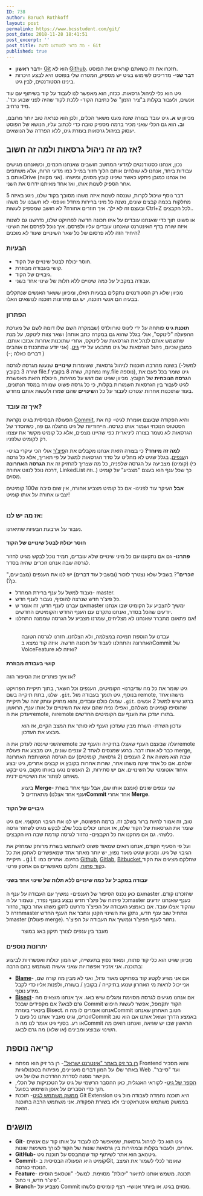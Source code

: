```yaml
---
ID: 738
author: Baruch Rothkoff
layout: post
permalink: https://www.bcsstudent.com/git/
post_date: 2018-11-28 18:41:51
post_excerpt: ''
post_title: מה כדאי לסטודנט לדעת - Git
published: true
---
```


<!-- wp:block {"ref":835} /-->
<!-- wp:list {"className":"before-post-comments"} -->
<ul class="before-post-comments"><li><strong>דבר ראשון</strong>- <a href="#738_git">Git</a> הוא לא <a href="#738_github">Github</a>. תזכרו את זה כשאתם קוראים את הפוסט.</li><li><strong>דבר שני</strong>- מדריכים לשימוש בגיט יש מספיק, המטרה שלי בפוסט היא לבצע היכרות בינינו הסטודנטים, לבין גיט.</li></ul>
<!-- /wp:list -->
<!-- wp:paragraph -->
<p>גיט הוא כלי לניהול גרסאות. ככזה, הוא מאפשר לנו לעבוד על קוד בשיתוף עם עוד אנשים, ולעבור בקלות ב"ציר הזמן" של כתיבת הקוד- ללכת לקוד שהיה לפני שבוע וכד'. מיד נרחיב.</p>
<!-- /wp:paragraph -->
<!-- wp:paragraph -->
<p>מכיוון ש <strong>א.</strong> גיט עובד בצורה שונה מעט משאר הכלים, ולכן הוא כנראה טוב יותר מרובם, ו<strong>ב.</strong> הוא גם הכלי שאני מכיר ברמה מספיק טובה כדי לכתוב עליו, הנושא של הפוסט יעסוק בניהול גרסאות בעזרת גיט, ללא הפרדה של הנושאים.</p>
<!-- /wp:paragraph -->
<!-- wp:heading -->
<h2><strong>אז מה זה ניהול גרסאות ולמה זה חשוב?</strong></h2>
<!-- /wp:heading -->
<!-- wp:paragraph -->
<p>נכון, אנחנו כסטודנטים למדעי המחשב חושבים שאנחנו חכמים, וכשאנחנו מגישים עבודות ביחד, אנחנו לא שולחים אותם הלוך חזור במייל כמו מדעי הרוח, אלא משתפים אותם בDrive (אני מקווה). ואז אנחנו כמובן ניתקע כאשר שינינו קובץ מסוים, ומישהו אחר הספיק לשנות אותו, ואז אחד מאיתנו ידרוס את השני.</p>
<!-- /wp:paragraph -->
<!-- wp:paragraph -->
<p>דבר נוסף שיכול לקרות, שננסה לשנות איזה משהו מסובך בקוד שלנו, ניגע באיזה 5 מחלקות בכמה קבצים שונים, נשנה כל מיני ברירות מחדל ואופס- לא חשבנו על משהו ובעצם זה לא ילך. איך חוזרים אחורה? לא חושב שמספיק לעשות Ctrl+Z לכל הקבצים..</p>
<!-- /wp:paragraph -->
<!-- wp:paragraph -->
<p>או פשוט תוך כדי שאנחנו עובדים על איזו תכונה חדשה לפרויקט שלנו, נדרשנו גם לשנות איזה שורה בדף האינטרנט שאנחנו עובדים עליו ולפרסם. איך נוכל לפרסם את השינוי היחיד הזה ללא פרסום של כל שאר השינויים שעוד לא מוכנים?</p>
<!-- /wp:paragraph -->
<!-- wp:heading {"level":3} -->
<h3><strong>הבעיות</strong></h3>
<!-- /wp:heading -->
<!-- wp:list -->
<ul><li>חוסר יכולת לבטל שינויים של הקוד.</li><li>קושי בעבודה מבוזרת.</li><li>גיבויים של הקוד.</li><li>עבודה במקביל על כמה שינויים ללא תלות של שינוי אחד בשני.</li></ul>
<!-- /wp:list -->
<!-- wp:paragraph -->
<p>מכיוון שלא רק הסטודנטים נתקלים בבעיות האלו, ומכיוון ששאר האנשים שנתקלים בבעיה הם אנשי תוכנה, יש גם פתרונות תוכנה לנושאים האלו.</p>
<!-- /wp:paragraph -->
<!-- wp:heading {"level":3} -->
<h3>הפתרון</h3>
<!-- /wp:heading -->
<!-- wp:paragraph -->
<p><strong>תוכנת גיט</strong> פותחה על ידי לינוס טורוולדס (שבמקרה השם שלו דומה לשם של מערכת ההפעלה "לינוקס", אולי בגלל שהוא גם במקרה כתב אותה) ושאר צוות לינוקס, על מנת שתשמש אותם לנהל את הגרסאות של לינוקס, אחרי שתוכנות אחרות אכזבו אותם. כמובן שכיום, ניהול הגרסאות של גיט מתבצע על ידי <a href="https://github.com/git/git">גיט</a>. (אני יודע שמתכנתים אוהבים דברים כאלה ;-) )</p>
<!-- /wp:paragraph -->
<!-- wp:paragraph -->
<p>בשונה מהרבה תוכנות לניהול גרסאות, ששומרות <strong>שינויים</strong> שנעשו מגרסה לגרסה (למשל- שורה 3 בקובץ file.f נמחקה, שורה 8 בקובץ my.file נוספה), גיט שומר בכל פעם את ה<strong>גרסה הנוכחית</strong> של הקובץ. מכיוון שגיט שם דגש על מהירות, היכולת הזאת מאפשרת לגיט לעבור בין הגרסאות השמורות בקלות, כי כל גרסה פשוט שמורה במסד הנתונים, בעוד שתוכנות אחרות יצטרכו לעבור על כל ה<strong>שינויים</strong> שהם שמרו ולעשות אותם מחדש.</p>
<!-- /wp:paragraph -->
<!-- wp:heading {"level":3} -->
<h3>איך זה עובד?</h3>
<!-- /wp:heading -->
<!-- wp:paragraph -->
<p>הפעולה הבסיסית בגיט נקראת <a href="#738_commit">Commit</a>, והיא הפקודה שבעצם אומרת לגיט- קח את הסטטוס הנוכחי ושמור אותו כגרסה. הייחודיות של גיט מתגלה גם פה, כשהסדר של הגרסאות לא נשמר בצורה ליניארית כפי שהיינו מצפים, אלא כל קומיט מקשר את עצמו רק לקומיט שלפניו.</p>
<!-- /wp:paragraph -->
<!-- wp:paragraph -->
<p><strong>למה זה מיוחד?</strong> כי בצורה הזאת אנחנו מקבלים את ה<a href="#738_Feature">פיצ'ר</a> אולי הכי עיקרי בגיט- ה<a href="#738_Branch">ענפים</a>. בגלל שגיט לא מחליט על סדר הגרסאות למשל על פי תאריך, אלא כל גרסה (קומיט) מצביעה על הגרסה שלפניה, כל מה שצריך להחזיק זה את <strong>הגרסה האחרונה</strong> (כי דרכה נוכל לנווט אחורה, LinkedList וזה..) כך שכל ענף הוא בעצם "מצביע" על קומיט מסוים.</p>
<!-- /wp:paragraph -->
<!-- wp:paragraph -->
<p><strong>אבל</strong> העיקר עוד לפנינו- אם כל קומיט מצביע אחורה, אין שום סיבה ש100 קומיטים יצביעו אחורה על אותו קומיט!</p>
<!-- /wp:paragraph -->
<!-- wp:image {"id":847,"align":"center"} -->
<div class="wp-block-image"><figure class="aligncenter"><img alt="" class="wp-image-847" src="https://www.bcsstudent.com/wp-content/uploads/2018/11/basicCommit.jpg"/></figure></div>
<!-- /wp:image -->
<!-- wp:heading {"level":3} -->
<h3>אז מה יש לנו:</h3>
<!-- /wp:heading -->
<!-- wp:paragraph -->
<p>נעבור על ארבעת הבעיות שתיארנו.</p>
<!-- /wp:paragraph -->
<!-- wp:heading {"level":4} -->
<h4>חוסר יכולת לבטל שינויים של הקוד</h4>
<!-- /wp:heading -->
<!-- wp:paragraph -->
<p><strong>פתרנו</strong>- גם אם נתקענו עם כל מיני שינויים שלא עובדים, תמיד נוכל לבקש מגיט לחזור לגרסה שבה אנחנו זוכרים שהיה בסדר.</p>
<!-- /wp:paragraph -->
<!-- wp:paragraph -->
<p>"<strong>זוכרים</strong>"? בשביל שלא נצטרך לזכור (ובשביל עוד דברים) יש לנו את הענפים (מצביעים, כן?).</p>
<!-- /wp:paragraph -->
<!-- wp:list -->
<ul><li>נעבוד למשל על ענף ברירת המחדל- master.</li><li>כל פיצ'ר חדש שנרצה להוסיף, נעבור לענף חדש.</li><li>אם עברנו לענף חדש, זה אומר שmaster ימשיך להצביע על הקומיט שבו אנחנו יודעים שהכל בסדר, ואנחנו נתקדם עם הענף החדש והקומיטים החדשים.</li><li>אם פתאום מתברר שאנחנו לא מצליחים, שמרנו מצביע על הגרסה שממנה התחלנו!<figcaption><br/></figcaption></li></ul>
<!-- /wp:list -->
<!-- wp:image {"id":853} -->
<figure class="wp-block-image"><img alt="" class="wp-image-853" src="https://www.bcsstudent.com/wp-content/uploads/2018/11/revert2.jpg"/><figcaption>עבדנו על הוספת תמיכה במצלמה, ולא הצלחנו. חזרנו לגרסה הטובה האחרונה והתחלנו לעבוד על תכונה חדשה. איזה קוד נמצא בCommit של VoiceFeature ואיזה לא?</figcaption></figure>
<!-- /wp:image -->
<!-- wp:heading {"level":4} -->
<h4>קושי בעבודה מבוזרת</h4>
<!-- /wp:heading -->
<!-- wp:paragraph -->
<p>אז איך פותרים את הסיפור הזה?</p>
<!-- /wp:paragraph -->
<!-- wp:paragraph -->
<p>גיט שומר את כל מה שדיברנו- הקומיטים, הענפים וכל השאר, בתוך תיקיית הפרויקט שלנו, בתת תיקייה בשם <code>.git</code>. בנוסף, גיט תומך בעבודה מול remote, מישהו אחד שמולו כולם עובדים, והוא מחזיק עותק זהה של תיקיית <code>.git</code>. ברגע שיש למשל 2 אנשים שהוסיפו קומיטים משלהם, ואפילו נניח שהם עשו את השינויים על אותו ענף, הראשון יעדכן את הremote, והremote בתורו יעדכן את הענף עם הקומיטים החדשים.</p>
<!-- /wp:paragraph -->
<!-- wp:image {"id":861,"align":"center"} -->
<div class="wp-block-image"><figure class="aligncenter"><img alt="" class="wp-image-861" src="https://www.bcsstudent.com/wp-content/uploads/2018/11/output_unALBF.gif"/><figcaption>עדכון השרת- השרת מבין שעדכון הענף לא סותר את המצב הקיים, אז הוא מבצע את העדכון.</figcaption></figure></div>
<!-- /wp:image -->
<!-- wp:paragraph -->
<p>השני שינסה לעדכן את הremote יגלה שבעצם הענף שאצלו בתיקייה והענף שבremote כבר לא אותו דבר. ברגע שמנסים לאחד 2 ענפים שונים, גיט מבצע את פעולת merge, שבה הוא משווה את 2 הענפים (2 גרסאות, קומיטים) עם הגרסה המשותפת האחרונה שלהם. אם כל אחד שינה משהו אחר, שורות אחרות בקובץ או קבצים אחרים, גיט יבצע איחוד אוטומטי של השינויים. אם יש סתירות, ו2 האנשים נגעו באותו מקום, גיט יבקש מאיתנו לפתור את השינויים ידנית.</p>
<!-- /wp:paragraph -->
<!-- wp:image {"id":871,"align":"center"} -->
<div class="wp-block-image"><figure class="aligncenter"><img alt="" class="wp-image-871" src="https://www.bcsstudent.com/wp-content/uploads/2018/11/Webp.net-gifmaker.gif"/><figcaption>ביצוע <strong>Merge</strong>- שני ענפים שונים (אמנם אותו שם, אבל ענף אחד בשרת וענף אחד אצלנו) מתאחדים <strong>לCommit</strong> אחד אחרי <strong>Merge</strong>.</figcaption></figure></div>
<!-- /wp:image -->
<!-- wp:heading {"level":4} -->
<h4>גיבויים של הקוד</h4>
<!-- /wp:heading -->
<!-- wp:paragraph -->
<p>טוב, זה אמור להיות ברור בשלב זה. ברמה הפשוטה, יש לנו את הגיבוי המקומי. אם גיט שומר את הגרסאות של הקוד שלנו, אז אנחנו יכולים בכל שלב לבקש מגיט לשחזר גרסה כלשהי. גם אם מחקנו את כל הקבצים- נחזור לגרסה קודמת שבה היו הקבצים.</p>
<!-- /wp:paragraph -->
<!-- wp:paragraph -->
<p>ועל פי הסעיף הקודם, אנחנו רואים שמאוד פשוט להשתמש בשרת מרוחק שמחזיק את הגיבוי של גיט. ומכיוון שגיט מאוד נפוץ, יש יותר מאתר אחד שמאפשרים לאחסן את כל תיקיית <code style="font-size: 16px;">.git</code> בחינם. אתרים כמו <a aria-label="חוסר יכולת לבטל שינויים של הקוד.פתרנו- גם אם נתקענו עם כל מיני שינויים שלא עובדים, תמיד נוכל לבקש מגיט לחזור לגרסה שבה אנחנו זוכרים שהיה בסדר.&quot;זוכרים&quot;? בשביל שלא נצטרך לזכור (ובשביל עוד דברים) יש לנו את הענפים (מצביעים, כן?). נעבוד למשל על ענף ברירת המחדל- master. כל פיצ'ר חדש שנרצה להוסיף, נעבור לענף חדש. אם עברנו לענף חדש, זה אומר שmaster ימשיך להצביע על הקומיט הטוב, ואנחנו נתקדם עם הענף החדש והקומיטים החדשים. אם פתאום מתברר שאנחנו לא מצליחים, שמרנו מצביע על הגרסה שממנה התחלנו!￼עבדנו על הוספת תמיכה במצלמה, ולא הצלחנו. חזרנו לגרסה הטובה האחרונה והתחלנו לעבוד על תכונה חדשה. איזה קוד נמצא בCommit של VoiceFeature ואיזה לא? קושי בעבודה מבוזרת.אז איך פותרים את הסיפור הזה?גיט שומר את כל מה שדיברנו- הקומיטים, הענפים וכל השאר, בתוך תיקיית הפרויקט שלנו, בתת תיקייה בשם .git. בנוסף, גיט תומך בעבודה מול remote, מישהו אחד שמולו כולם עובדים, והוא מחזיק עותק זהה של תיקיית .git. ברגע שיש למשל 2 אנשים שהוסיפו קומיטים משלהם, ואפילו נניח שהם עשו את השינויים על אותו ענף, הראשון יעדכן את הremote והוא בתורו יעדכן את הענף עם הקומיטים החדשים.￼עדכון השרת- השרת מבין שעדכון הענף לא סותר את המצב הקיים, אז הוא מבצע את העדכון.השני שינסה לעדכן את הremote יגלה שבעצם הענף שאצלו בתיקייה והענף שבremote כבר לא אותו דבר. ברגע שמנסים לאחד 2 ענפים שונים, גיט מבצע את פעולת merge, שבה הוא משווה את 2 הענפים (2 גרסאות, קומיטים) עם הגרסה המשותפת האחרונה שלהם. אם כל אחד שינה משהו אחר, שורות אחרות בקובץ או קבצים אחרים, גיט יבצע איחוד אוטומטי של השינויים. אם יש סתירות, ו2 האנשים נגעו באותו מקום, גיט יבקש מאיתנו לפתור את השינויים ידנית.￼ביצוע Merge- שני ענפים שונים (אמנם אותו שם, אבל ענף אחד בשרת וענף אחד אצלנו) מתאחדים לCommit אחד אחרי Merge. גיבויים של הקוד.טוב, זה אמור להיות ברור בשלב זה. ברמה הפשוטה, יש לנו את הגיבוי המקומי. אם גיט שומר את הגרסאות של הקוד שלנו, אז אנחנו יכולים בכל שלב לבקש מגיט לשחזר גרסה כלשהי. גם אם מחקנו את כל הקבצים- נחזור לגרסה קודמת שבה היו הקבצים.ועל פי הסעיף הקודם, אנחנו רואים שמאוד פשוט להשתמש בשרת מרוחק שמחזיק את הגיבוי של גיט. ומכיוון שגיט מאוד נפוץ, יש יותר מאתר אחד שמאפשרים לאחסן את כל תיקיית .git בחינם. אתרים כמו Github, Gitlab, Atlassian שחלקם מציגים את הקוד כקוד פתוח, וחלקם מאפשרים גם אחסון פרטי. עבודה במקביל על כמה שינויים ללא תלות של שינוי אחד בשני.גם כאן נכנס הסיפור של הענפים- נמשיך עם העבודה על ענף הmaster שהזכרנו קודם. כל פיתוח של פיצ'ר חדש נבצע בענף נפרד, ונשמור על הmaster כענף שאנחנו יודעים שהקוד אצלו עובד. אם באמצע העבודה על הפיצ'ר נדרשנו לתקן משהו אחר בקוד, נחזור חזרה לmaster ונתחיל שוב ענף חדש, נתקן את השינוי הקטן ונחבר את הענף החדש לmaster (פעולת merge). נחזור לענף הפיצ'ר ונמשיך את העבודה על הפיצ'ר.￼מעבר בין ענפים לצורך תיקון קטן במוצר (opens in a new tab)" href="https://github.com/" rel="noreferrer noopener" target="_blank">Github</a>, <a aria-label="חוסר יכולת לבטל שינויים של הקוד.פתרנו- גם אם נתקענו עם כל מיני שינויים שלא עובדים, תמיד נוכל לבקש מגיט לחזור לגרסה שבה אנחנו זוכרים שהיה בסדר.&quot;זוכרים&quot;? בשביל שלא נצטרך לזכור (ובשביל עוד דברים) יש לנו את הענפים (מצביעים, כן?). נעבוד למשל על ענף ברירת המחדל- master. כל פיצ'ר חדש שנרצה להוסיף, נעבור לענף חדש. אם עברנו לענף חדש, זה אומר שmaster ימשיך להצביע על הקומיט הטוב, ואנחנו נתקדם עם הענף החדש והקומיטים החדשים. אם פתאום מתברר שאנחנו לא מצליחים, שמרנו מצביע על הגרסה שממנה התחלנו!￼עבדנו על הוספת תמיכה במצלמה, ולא הצלחנו. חזרנו לגרסה הטובה האחרונה והתחלנו לעבוד על תכונה חדשה. איזה קוד נמצא בCommit של VoiceFeature ואיזה לא? קושי בעבודה מבוזרת.אז איך פותרים את הסיפור הזה?גיט שומר את כל מה שדיברנו- הקומיטים, הענפים וכל השאר, בתוך תיקיית הפרויקט שלנו, בתת תיקייה בשם .git. בנוסף, גיט תומך בעבודה מול remote, מישהו אחד שמולו כולם עובדים, והוא מחזיק עותק זהה של תיקיית .git. ברגע שיש למשל 2 אנשים שהוסיפו קומיטים משלהם, ואפילו נניח שהם עשו את השינויים על אותו ענף, הראשון יעדכן את הremote והוא בתורו יעדכן את הענף עם הקומיטים החדשים.￼עדכון השרת- השרת מבין שעדכון הענף לא סותר את המצב הקיים, אז הוא מבצע את העדכון.השני שינסה לעדכן את הremote יגלה שבעצם הענף שאצלו בתיקייה והענף שבremote כבר לא אותו דבר. ברגע שמנסים לאחד 2 ענפים שונים, גיט מבצע את פעולת merge, שבה הוא משווה את 2 הענפים (2 גרסאות, קומיטים) עם הגרסה המשותפת האחרונה שלהם. אם כל אחד שינה משהו אחר, שורות אחרות בקובץ או קבצים אחרים, גיט יבצע איחוד אוטומטי של השינויים. אם יש סתירות, ו2 האנשים נגעו באותו מקום, גיט יבקש מאיתנו לפתור את השינויים ידנית.￼ביצוע Merge- שני ענפים שונים (אמנם אותו שם, אבל ענף אחד בשרת וענף אחד אצלנו) מתאחדים לCommit אחד אחרי Merge. גיבויים של הקוד.טוב, זה אמור להיות ברור בשלב זה. ברמה הפשוטה, יש לנו את הגיבוי המקומי. אם גיט שומר את הגרסאות של הקוד שלנו, אז אנחנו יכולים בכל שלב לבקש מגיט לשחזר גרסה כלשהי. גם אם מחקנו את כל הקבצים- נחזור לגרסה קודמת שבה היו הקבצים.ועל פי הסעיף הקודם, אנחנו רואים שמאוד פשוט להשתמש בשרת מרוחק שמחזיק את הגיבוי של גיט. ומכיוון שגיט מאוד נפוץ, יש יותר מאתר אחד שמאפשרים לאחסן את כל תיקיית .git בחינם. אתרים כמו Github, Gitlab, Atlassian שחלקם מציגים את הקוד כקוד פתוח, וחלקם מאפשרים גם אחסון פרטי. עבודה במקביל על כמה שינויים ללא תלות של שינוי אחד בשני.גם כאן נכנס הסיפור של הענפים- נמשיך עם העבודה על ענף הmaster שהזכרנו קודם. כל פיתוח של פיצ'ר חדש נבצע בענף נפרד, ונשמור על הmaster כענף שאנחנו יודעים שהקוד אצלו עובד. אם באמצע העבודה על הפיצ'ר נדרשנו לתקן משהו אחר בקוד, נחזור חזרה לmaster ונתחיל שוב ענף חדש, נתקן את השינוי הקטן ונחבר את הענף החדש לmaster (פעולת merge). נחזור לענף הפיצ'ר ונמשיך את העבודה על הפיצ'ר.￼מעבר בין ענפים לצורך תיקון קטן במוצר (opens in a new tab)" href="https://gitlab.com/" rel="noreferrer noopener" target="_blank">Gitlab</a>, <a aria-label="חוסר יכולת לבטל שינויים של הקוד.פתרנו- גם אם נתקענו עם כל מיני שינויים שלא עובדים, תמיד נוכל לבקש מגיט לחזור לגרסה שבה אנחנו זוכרים שהיה בסדר.&quot;זוכרים&quot;? בשביל שלא נצטרך לזכור (ובשביל עוד דברים) יש לנו את הענפים (מצביעים, כן?). נעבוד למשל על ענף ברירת המחדל- master. כל פיצ'ר חדש שנרצה להוסיף, נעבור לענף חדש. אם עברנו לענף חדש, זה אומר שmaster ימשיך להצביע על הקומיט הטוב, ואנחנו נתקדם עם הענף החדש והקומיטים החדשים. אם פתאום מתברר שאנחנו לא מצליחים, שמרנו מצביע על הגרסה שממנה התחלנו!￼עבדנו על הוספת תמיכה במצלמה, ולא הצלחנו. חזרנו לגרסה הטובה האחרונה והתחלנו לעבוד על תכונה חדשה. איזה קוד נמצא בCommit של VoiceFeature ואיזה לא? קושי בעבודה מבוזרת.אז איך פותרים את הסיפור הזה?גיט שומר את כל מה שדיברנו- הקומיטים, הענפים וכל השאר, בתוך תיקיית הפרויקט שלנו, בתת תיקייה בשם .git. בנוסף, גיט תומך בעבודה מול remote, מישהו אחד שמולו כולם עובדים, והוא מחזיק עותק זהה של תיקיית .git. ברגע שיש למשל 2 אנשים שהוסיפו קומיטים משלהם, ואפילו נניח שהם עשו את השינויים על אותו ענף, הראשון יעדכן את הremote והוא בתורו יעדכן את הענף עם הקומיטים החדשים.￼עדכון השרת- השרת מבין שעדכון הענף לא סותר את המצב הקיים, אז הוא מבצע את העדכון.השני שינסה לעדכן את הremote יגלה שבעצם הענף שאצלו בתיקייה והענף שבremote כבר לא אותו דבר. ברגע שמנסים לאחד 2 ענפים שונים, גיט מבצע את פעולת merge, שבה הוא משווה את 2 הענפים (2 גרסאות, קומיטים) עם הגרסה המשותפת האחרונה שלהם. אם כל אחד שינה משהו אחר, שורות אחרות בקובץ או קבצים אחרים, גיט יבצע איחוד אוטומטי של השינויים. אם יש סתירות, ו2 האנשים נגעו באותו מקום, גיט יבקש מאיתנו לפתור את השינויים ידנית.￼ביצוע Merge- שני ענפים שונים (אמנם אותו שם, אבל ענף אחד בשרת וענף אחד אצלנו) מתאחדים לCommit אחד אחרי Merge. גיבויים של הקוד.טוב, זה אמור להיות ברור בשלב זה. ברמה הפשוטה, יש לנו את הגיבוי המקומי. אם גיט שומר את הגרסאות של הקוד שלנו, אז אנחנו יכולים בכל שלב לבקש מגיט לשחזר גרסה כלשהי. גם אם מחקנו את כל הקבצים- נחזור לגרסה קודמת שבה היו הקבצים.ועל פי הסעיף הקודם, אנחנו רואים שמאוד פשוט להשתמש בשרת מרוחק שמחזיק את הגיבוי של גיט. ומכיוון שגיט מאוד נפוץ, יש יותר מאתר אחד שמאפשרים לאחסן את כל תיקיית .git בחינם. אתרים כמו Github, Gitlab, Bitbucket שחלקם מציגים את הקוד כקוד פתוח, וחלקם מאפשרים גם אחסון פרטי. עבודה במקביל על כמה שינויים ללא תלות של שינוי אחד בשני.גם כאן נכנס הסיפור של הענפים- נמשיך עם העבודה על ענף הmaster שהזכרנו קודם. כל פיתוח של פיצ'ר חדש נבצע בענף נפרד, ונשמור על הmaster כענף שאנחנו יודעים שהקוד אצלו עובד. אם באמצע העבודה על הפיצ'ר נדרשנו לתקן משהו אחר בקוד, נחזור חזרה לmaster ונתחיל שוב ענף חדש, נתקן את השינוי הקטן ונחבר את הענף החדש לmaster (פעולת merge). נחזור לענף הפיצ'ר ונמשיך את העבודה על הפיצ'ר.￼מעבר בין ענפים לצורך תיקון קטן במוצר (opens in a new tab)" href="https://bitbucket.org/" rel="noreferrer noopener" target="_blank">Bitbucket </a>שחלקם מציגים את הקוד כ<a href="#opensource">קוד פתוח</a>, וחלקם מאפשרים גם אחסון פרטי.</p>
<!-- /wp:paragraph -->
<!-- wp:heading {"level":4} -->
<h4><strong>עבודה במקביל על כמה שינויים ללא תלות של שינוי אחד בשני</strong><br/></h4>
<!-- /wp:heading -->
<!-- wp:paragraph -->
<p>גם כאן נכנס הסיפור של הענפים- נמשיך עם העבודה על ענף הmaster שהזכרנו קודם. כל פיתוח של פיצ'ר חדש נבצע בענף נפרד, ונשמור על הmaster כענף שאנחנו יודעים שהקוד אצלו עובד. אם באמצע העבודה על הפיצ'ר נדרשנו לתקן משהו אחר בקוד, נחזור חזרה לmaster ונתחיל שוב ענף חדש, נתקן את השינוי הקטן ונחבר את הענף החדש לmaster (פעולת merge). נחזור לענף הפיצ'ר ונמשיך את העבודה על הפיצ'ר.</p>
<!-- /wp:paragraph -->
<!-- wp:image {"id":876,"align":"center"} -->
<div class="wp-block-image"><figure class="aligncenter"><img alt="" class="wp-image-876" src="https://www.bcsstudent.com/wp-content/uploads/2018/11/Webp.net-gifmaker-1-1024x576.gif"/><figcaption>מעבר בין ענפים לצורך תיקון באג במוצר</figcaption></figure></div>
<!-- /wp:image -->
<!-- wp:heading {"level":3} -->
<h3>יתרונות נוספים</h3>
<!-- /wp:heading -->
<!-- wp:paragraph -->
<p>מכיוון שגיט הוא כלי קוד פתוח, ומאוד נפוץ בתעשייה, יש המון יכולות ואפשרויות לביצוע בתוכנה. אני אזכיר אפשרויות שאני אישית משתמש בהם הרבה:</p>
<!-- /wp:paragraph -->
<!-- wp:list -->
<ul><li><a href="https://git-scm.com/docs/git-blame" rel="noopener" target="_blank"><strong>Blame</strong></a>- אם אני מגיע לקטע קוד בפרויקט מאוד גדול, ואני לא מבין מה קורה שם, אני יכול לראות מי האחרון שנגע בתיקייה / בקובץ / בשורה, ולפנות אליו כדי לקבל מידע נוסף.</li><li><a href="https://git-scm.com/docs/git-bisect" rel="noopener" target="_blank"><strong>Bisect</strong></a>- אם אנחנו מגיעים לגרסה מסוימת ומגלים שיש באג. איך אנחנו מוצאים מה גרם לבאג? אם מקפידים שבכל Commit הקוד יתקמפל, אפשר לעשות חיפוש בינארי בעזרת Bisect. אנחנו אומרים לו מה הCommit הטוב האחרון שאנחנו זוכרים, וגיט מעביר אותנו כל פעם לCommit באמצע הדרך ושואל אותנו אם הוא טוב או רע. בסוף גיט אומר לנו מה הCommit הראשון שבו יש שגיאה, ואנחנו רואים מה השינוי שבוצע ומבינים (או שלא) מה גרם לבאג.</li></ul>
<!-- /wp:list -->
<!-- wp:heading -->
<h2>קריאה נוספת</h2>
<!-- /wp:heading -->
<!-- wp:list -->
<ul><li><a href="https://internet-israel.com/category/%D7%9E%D7%93%D7%A8%D7%99%D7%9B%D7%99%D7%9D/git/">רן בר זיק באתר "אינטרנט ישראל"</a>- רן בר זיק הוא מפתח Frontend והוא מסביר באתר שלו על המון דברים מעניינים, מפיתוח בטכנולוגיות Web ועד "סייבר". הקישור מפנה לסדרת ההדרכות שלו על גיט.</li><li><a href="https://git-scm.com/book/en/v2/" rel="noreferrer noopener" target="_blank">הספר של גיט</a>- לקוראי האנגלית, כאן ההסבר הרשמי של גיט על הטכניקות של הכלי, תוך כדי הסברים על אופן השימוש בפועל.</li><li><a href="https://github.com/gitextensions/gitextensions" rel="noreferrer noopener" target="_blank">ממשק משתמש לגיט</a>- תוכנת Git Extension היא תוכנה נחמדה לעבודה מול גיט בממשק משתמש אינטראקטיבי ולא בשורת הפקודה. אני משתמש הרבה בתוכנה הזאת.</li></ul>
<!-- /wp:list -->
<!-- wp:heading {"className":"terms_title"} -->
<h2 class="terms_title">מושגים</h2>
<!-- /wp:heading -->
<!-- wp:list {"className":"terms_list"} -->
<ul class="terms_list"><li id="738_git" term="git"><strong>Git</strong>- גִיט הוא כלי לניהול גרסאות, שמאפשר לנו לעבוד על אותו קוד עם אנשים אחרים, ולעבור בקלות ובמהירות בין גרסאות שונות של הקוד לצורך משימות שונות.</li><li id="738_github" term="github"><strong>GitHub</strong>- גִיטהָאבּ הוא אתר לשיתוף קוד שמתבסס על תוכנת גיט.</li><li id="738_commit" term="commit"><strong>Commit</strong>- קוֹמִיט היא הפעולה הבסיסית בGit, שאומר לכלי לשמור את המצב הנוכחי כגרסה.</li><li id="738_feature" term="feature"><strong>Feature</strong>- תכונה. משמש אותנו לתיאור "יכולת" מסוימת. למשל- "ווטסאפ הוסיפו פיצ'ר חדש, וי כחול".</li><li id="738_branch" term="branch"><strong>Branch</strong>- מצביע על Commit מסוים בגיט. או ביותר אנושי- רצף קומיטים כלשהו.</li></ul>
<!-- /wp:list -->